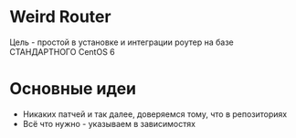 # Weird Router

Цель - простой в установке и интеграции роутер на базе СТАНДАРТНОГО CentOS 6

# Основные идеи
- Никаких патчей и так далее, доверяемся тому, что в репозиториях
- Всё что нужно - указываем в зависимостях
